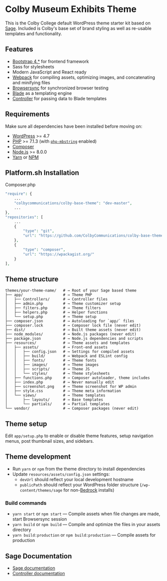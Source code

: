# Colby Museum Exhibits Theme

This is the Colby College default WordPress theme starter kit based on [Sage](https://roots.io/sage/). Included is Colby's base set of brand styling as well as re-usable templates and functionality.

## Features

-   [Bootstrap 4.\*](https://getbootstrap.com/) for frontend framework
-   Sass for stylesheets
-   Modern JavaScript and React ready
-   [Webpack](https://webpack.github.io/) for compiling assets, optimizing images, and concatenating and minifying files
-   [Browsersync](http://www.browsersync.io/) for synchronized browser testing
-   [Blade](https://laravel.com/docs/5.6/blade) as a templating engine
-   [Controller](https://github.com/soberwp/controller) for passing data to Blade templates

## Requirements

Make sure all dependencies have been installed before moving on:

-   [WordPress](https://wordpress.org/) >= 4.7
-   [PHP](https://secure.php.net/manual/en/install.php) >= 7.1.3 (with [`php-mbstring`](https://secure.php.net/manual/en/book.mbstring.php) enabled)
-   [Composer](https://getcomposer.org/download/)
-   [Node.js](http://nodejs.org/) >= 8.0.0
-   [Yarn](https://yarnpkg.com/en/docs/install) or [NPM](https://www.npmjs.com/)

## Platform.sh Installation

Composer.php

```php
"require": {
    ...
    "colbycommunications/colby-base-theme": "dev-master",
    ...
},
"repositories": [
    ...
    {
        "type": "git",
        "url": "https://github.com/ColbyCommunications/colby-base-theme"
    },
    {
        "type": "composer",
        "url": "https://wpackagist.org/"
    }
],
```

## Theme structure

```shell
themes/your-theme-name/   # → Root of your Sage based theme
├── app/                  # → Theme PHP
│   ├── Controllers/      # → Controller files
│   ├── admin.php         # → Theme customizer setup
│   ├── filters.php       # → Theme filters
│   ├── helpers.php       # → Helper functions
│   └── setup.php         # → Theme setup
├── composer.json         # → Autoloading for `app/` files
├── composer.lock         # → Composer lock file (never edit)
├── dist/                 # → Built theme assets (never edit)
├── node_modules/         # → Node.js packages (never edit)
├── package.json          # → Node.js dependencies and scripts
├── resources/            # → Theme assets and templates
│   ├── assets/           # → Front-end assets
│   │   ├── config.json   # → Settings for compiled assets
│   │   ├── build/        # → Webpack and ESLint config
│   │   ├── fonts/        # → Theme fonts
│   │   ├── images/       # → Theme images
│   │   ├── scripts/      # → Theme JS
│   │   └── styles/       # → Theme stylesheets
│   ├── functions.php     # → Composer autoloader, theme includes
│   ├── index.php         # → Never manually edit
│   ├── screenshot.png    # → Theme screenshot for WP admin
│   ├── style.css         # → Theme meta information
│   └── views/            # → Theme templates
│       ├── layouts/      # → Base templates
│       └── partials/     # → Partial templates
└── vendor/               # → Composer packages (never edit)
```

## Theme setup

Edit `app/setup.php` to enable or disable theme features, setup navigation menus, post thumbnail sizes, and sidebars.

## Theme development

-   Run `yarn` or `npm` from the theme directory to install dependencies
-   Update `resources/assets/config.json` settings:
    -   `devUrl` should reflect your local development hostname
    -   `publicPath` should reflect your WordPress folder structure (`/wp-content/themes/sage` for non-[Bedrock](https://roots.io/bedrock/) installs)

### Build commands

-   `yarn start` or `npm start` — Compile assets when file changes are made, start Browsersync session
-   `yarn build` or `npm build` — Compile and optimize the files in your assets directory
-   `yarn build:production` or `npm build:production` — Compile assets for production

## Sage Documentation

-   [Sage documentation](https://roots.io/sage/docs/)
-   [Controller documentation](https://github.com/soberwp/controller#usage)
